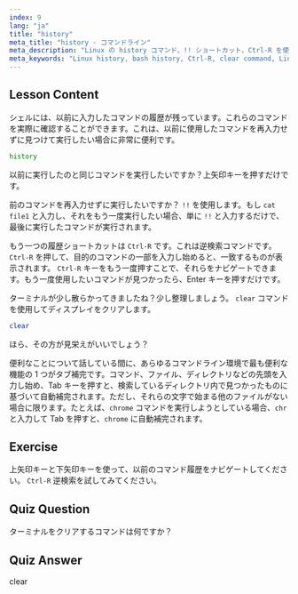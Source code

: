 ```yaml
---
index: 9
lang: "ja"
title: "history"
meta_title: "history - コマンドライン"
meta_description: "Linux の history コマンド、!! ショートカット、Ctrl-R を使った効率的なコマンド呼び出し方法を学びましょう。これらの必須のヒントでターミナルの生産性を向上させましょう！"
meta_keywords: "Linux history, bash history, Ctrl-R, clear command, Linux tutorial, command line, beginner guide"
---
```


## Lesson Content

シェルには、以前に入力したコマンドの履歴が残っています。これらのコマンドを実際に確認することができます。これは、以前に使用したコマンドを再入力せずに見つけて実行したい場合に非常に便利です。

```bash
history
```

以前に実行したのと同じコマンドを実行したいですか？上矢印キーを押すだけです。

前のコマンドを再入力せずに実行したいですか？ `!!` を使用します。もし `cat file1` と入力し、それをもう一度実行したい場合、単に `!!` と入力するだけで、最後に実行したコマンドが実行されます。

もう一つの履歴ショートカットは `Ctrl-R` です。これは逆検索コマンドです。 `Ctrl-R` を押して、目的のコマンドの一部を入力し始めると、一致するものが表示されます。 `Ctrl-R` キーをもう一度押すことで、それらをナビゲートできます。もう一度使用したいコマンドが見つかったら、Enter キーを押すだけです。

ターミナルが少し散らかってきましたね？少し整理しましょう。 `clear` コマンドを使用してディスプレイをクリアします。

```bash
clear
```

ほら、その方が見栄えがいいでしょう？

便利なことについて話している間に、あらゆるコマンドライン環境で最も便利な機能の 1 つがタブ補完です。コマンド、ファイル、ディレクトリなどの先頭を入力し始め、Tab キーを押すと、検索しているディレクトリ内で見つかったものに基づいて自動補完されます。ただし、それらの文字で始まる他のファイルがない場合に限ります。たとえば、`chrome` コマンドを実行しようとしている場合、`chr` と入力して Tab を押すと、`chrome` に自動補完されます。

## Exercise

上矢印キーと下矢印キーを使って、以前のコマンド履歴をナビゲートしてください。 `Ctrl-R` 逆検索を試してみてください。

## Quiz Question

ターミナルをクリアするコマンドは何ですか？

## Quiz Answer

clear
